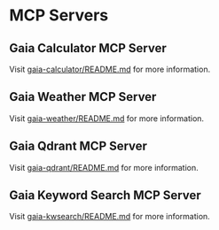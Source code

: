 # MCP Servers

## Gaia Calculator MCP Server

Visit [gaia-calculator/README.md](gaia-calculator/README.md) for more information.

## Gaia Weather MCP Server

Visit [gaia-weather/README.md](gaia-weather/README.md) for more information.

## Gaia Qdrant MCP Server

Visit [gaia-qdrant/README.md](gaia-qdrant/README.md) for more information.

## Gaia Keyword Search MCP Server

Visit [gaia-kwsearch/README.md](gaia-kwsearch/README.md) for more information.
